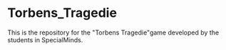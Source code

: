 # Torbens_Tragedie
This is the repository for the "Torbens Tragedie"game developed by the students in SpecialMinds.
